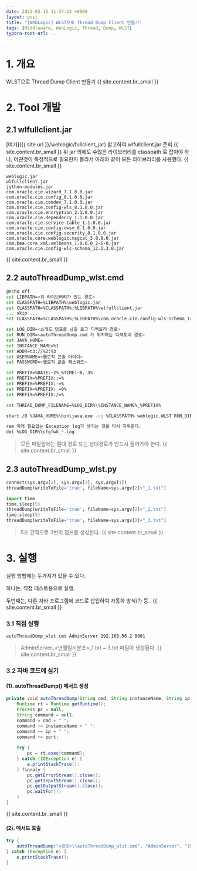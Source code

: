 ```yaml
---
date: 2022-02-15 11:57:12 +0900
layout: post
title: "[WebLogic] WLST으로 Thread Dump Client 만들기"
tags: [Middleware, WebLogic, Thread, Dump, WLST]
typora-root-url: ..
---
```



# 1. 개요

WLST으로 Thread Dump Client 만들기
{{ site.content.br_small }}
# 2. Tool 개발

## 2.1 wlfullclient.jar

[여기]({{ site.url }}/weblogic/fullclient_jar) 참고하여 wlfullclient.jar 준비
{{ site.content.br_small }}
위 jar 외에도 수많은 라이브러리를 classpath 로 잡아야 하나, 어떤것이 특정적으로 필요한지 몰라서 아래와 같이 모든 라이브러리를 사용했다.
{{ site.content.br_small }}
```
weblogic.jar
wlfullclient.jar
jython-modules.jar
com.oracle.cie.wizard_7.1.0.0.jar
com.oracle.cie.config_8.1.0.0.jar
com.oracle.cie.comdev_7.1.0.0.jar
com.oracle.cie.config-wls_8.1.0.0.jar
com.oracle.cie.encryption_2.1.0.0.jar
com.oracle.cie.dependency_1.1.0.0.jar
com.oracle.cie.service-table_1.1.0.0.jar
com.oracle.cie.config-owsm_8.1.0.0.jar
com.oracle.cie.config-security_8.1.0.0.jar
com.oracle.core.weblogic.msgcat_3.0.0.0.jar
com.bea.core.xml.xmlbeans_1.0.0.0_2-6-0.jar
com.oracle.cie.config-wls-schema_12.1.3.0.jar
```
{{ site.content.br_small }}
## 2.2 autoThreadDump_wlst.cmd

```bash
@echo off
set LIBPATH=<위 라이브러리가 있는 경로>
set CLASSPATH=%LIBPATH%\weblogic.jar
set CLASSPATH=%CLASSPATH%;%LIBPATH%\wlfullclient.jar
... skip ...
set CLASSPATH=%CLASSPATH%;%LIBPATH%\com.oracle.cie.config-wls-schema_12.1.3.0.jar

set LOG_DIR=<스레드 덤프를 남길 로그 디렉토리 경로>
set RUN_DIR=<autoThreadDump.cmd 가 위치하는 디렉토리 경로>
set JAVA_HOME=
set INSTANCE_NAME=%1
set ADDR=t3://%2:%3
set USERNAME=<웹로직 콘솔 아이디>
set PASSWORD=<웹로직 콘솔 패스워드>

set PREFIX=%DATE:~2%_%TIME:~0,-3%
set PREFIX=%PREFIX::=%
set PREFIX=%PREFIX:-=%
set PREFIX=%PREFIX: =0%
set PREFIX=%PREFIX:/=%

set THREAD_DUMP_FILENAME=%LOG_DIR%\%INSTANCE_NAME%_%PREFIX%

start /B %JAVA_HOME%\bin\java.exe -cp %CLASSPATH% weblogic.WLST RUN_DIR%\autoThreadDump_wlst.py %ADDR% %USERNAME% %PASSWORD% %THREAD_DUMP_FILENAME%

rem 아래 필요없는 Exception log가 생기는 것을 다시 지워준다.
del %LOG_DIR%\cfgfwk_*.log
```

> 모든 파일앞에는 절대 경로 또는 상대경로가 반드시 들어가야 한다.
{{ site.content.br_small }}
## 2.3 autoThreadDump_wlst.py

```python
connect(sys.argv[2], sys.argv[3], sys.argv[1])
threadDump(writeToFile='true', fileName=sys.argv[2]+"_1.txt")

import time
time.sleep(5)
threadDump(writeToFile='true', fileName=sys.argv[2]+"_2.txt")
time.sleep(5)
threadDump(writeToFile='true', fileName=sys.argv[2]+"_3.txt")
```

> 5초 간격으로 3번의 덤프를 생성한다.
{{ site.content.br_small }}
# 3. 실행

실행 방법에는 두가지가 있을 수 있다.

하나는, 직접 테스트용으로 실행.

두번째는,  다른 자바 프로그램에 코드로 삽입하여 자동화 방식(?) 등..
{{ site.content.br_small }}
### 3.1 직접 실행

```
autoThreadDump_wlst.cmd AdminServer 192.168.56.2 8001
```

> AdminServer_<년월일시분초>_1.txt ~ 3.txt 파일이 생성된다.
{{ site.content.br_small }}
### 3.2 자바 코드에 심기

#### (1). autoThreadDump() 메서드 생성

```java
private void autoThreadDump(String cmd, String instanceName, String ip, String port) throws IOException, InterruptedException {
	Runtime rt = Runtime.getRuntime();
	Process pc = null;
	String command = null;
	command = cmd + " ";
	command += instanceName + " ";
	command += ip + " ";
	command += port;
	
	try {
		pc = rt.exec(command);
	} catch (IOException e) {
		e.printStackTrace();
	} finnaly {
		pc.getErrorStream().close();
		pc.getInputStream().close();
		pc.getOutputStream().close();
		pc.waitFor();
	}
}
```
{{ site.content.br_small }}
#### (2). 메서드 호출

```java
try {
	autoThreadDump("<경로>\\autoThreadDump_wlst.cmd", "AdminServer", "192.168.56.2", "8001");
} catch (Exception e) {
	e.printStackTrace();
}
```

